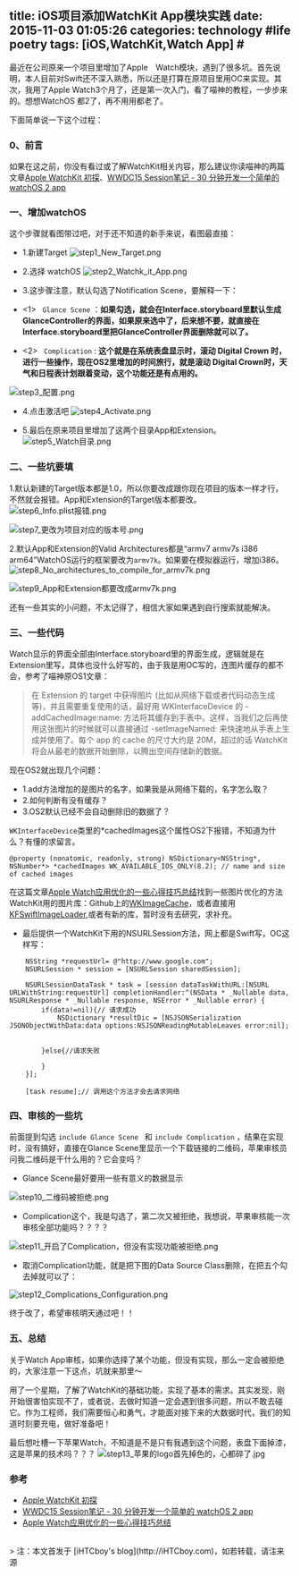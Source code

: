 title: iOS项目添加WatchKit App模块实践
date: 2015-11-03 01:05:26
categories: technology #life poetry
tags: [iOS,WatchKit,Watch App]  # <!--more-->
---

最近在公司原来一个项目里增加了Apple　Watch模块，遇到了很多坑。首先说明，本人目前对Swift还不深入熟悉，所以还是打算在原项目里用OC来实现。其次，我用了Apple Watch3个月了，还是第一次入门，看了喵神的教程，一步步来的。想想WatchOS 都2了，再不用用都老了。

下面简单说一下这个过程：
### 0、前言
如果在这之前，你没有看过或了解WatchKit相关内容，那么建议你读喵神的两篇文章[Apple WatchKit 初探](http://onevcat.com/2014/11/watch-kit/)、[WWDC15 Session笔记 - 30 分钟开发一个简单的 watchOS 2 app](http://www.onevcat.com/2015/08/watchos2/)

<!--more-->

### 一、增加watchOS
这个步骤就看图带过吧，对于还不知道的新手来说，看图最直接：
- 1.新建Target
![step1_New_Target.png](https://github.com/iHTCboy/iGallery/raw/master/BlogImages/2015/11/step1_New_Target.png)

- 2.选择 watchOS
![step2_Watchk_it_App.png](https://github.com/iHTCboy/iGallery/raw/master/BlogImages/2015/11/step2_Watchk_it_App.png)

- 3.这步骤注意，默认勾选了Notification Scene，要解释一下：
-  <1> `` Glance Scene`` ：**如果勾选，就会在Interface.storyboard里默认生成GlanceController的界面，如果原来选中了，后来想不要，就直接在Interface.storyboard里把GlanceController界面删除就可以了。**
- <2> `` Complication`` : **这个就是在系统表盘显示时，滚动 Digital Crown 时，进行一些操作，现在OS2里增加的时间旅行，就是滚动 Digital Crown时，天气和日程表计划跟着变动，这个功能还是有点用的。**

![step3_配置.png](https://github.com/iHTCboy/iGallery/raw/master/BlogImages/2015/11/step3_配置.png)

- 4.点击激活吧
![step4_Activate.png](https://github.com/iHTCboy/iGallery/raw/master/BlogImages/2015/11/step4_Activate.png)

- 5.最后在原来项目里增加了这两个目录App和Extension。
![step5_Watch目录.png](https://github.com/iHTCboy/iGallery/raw/master/BlogImages/2015/11/step5_Watch目录.png)


### 二、一些坑要填
1.默认新建的Target版本都是1.0，所以你要改成跟你现在项目的版本一样才行，不然就会报错。App和Extension的Target版本都要改。
![step6_Info.plist报错.png](https://github.com/iHTCboy/iGallery/raw/master/BlogImages/2015/11/step6_Info.plist报错.png)

![step7_更改为项目对应的版本号.png](https://github.com/iHTCboy/iGallery/raw/master/BlogImages/2015/11/step7_更改为项目对应的版本号.png)

2.默认App和Extension的Valid Architectures都是“armv7 armv7s i386 arm64”WatchOS运行的框架要改为``armv7k``。如果要在模拟器运行，增加i386。
![step8_No_architectures_to_compile_for_armv7k.png](https://github.com/iHTCboy/iGallery/raw/master/BlogImages/2015/11/step8_No_architectures_to_compile_for_armv7k.png)

![step9_App和Extension都要改成armv7k.png](https://github.com/iHTCboy/iGallery/raw/master/BlogImages/2015/11/step9_App和Extension都要改成armv7k.png)

还有一些其实的小问题，不太记得了，相信大家如果遇到自行搜索就能解决。


### 三、一些代码
Watch显示的界面全部由Interface.storyboard里的界面生成，逻辑就是在Extension里写，具体也没什么好写的，由于我是用OC写的，连图片缓存的都不会，参考了喵神原OS1文章：
> 在 Extension 的 target 中获得图片 (比如从网络下载或者代码动态生成等)，并且需要重复使用的话，最好用 WKInterfaceDevice 的 -addCachedImage:name: 方法将其缓存到手表中。这样，当我们之后再使用这张图片的时候就可以直接通过 -setImageNamed: 来快速地从手表上生成并使用了。每个 app 的 cache 的尺寸大约是 20M，超过的话 WatchKit 将会从最老的数据开始删除，以腾出空间存储新的数据。

现在OS2就出现几个问题：
- 1.add方法增加的是图片的名字，如果我是从网络下载的，名字怎么取？
- 2.如何判断有没有缓存？
- 3.OS2默认已经不会自动删除旧的数据了？


`` WKInterfaceDevice ``类里的*cachedImages这个属性OS2下报错，不知道为什么？有懂的求留言。
``` 
@property (nonatomic, readonly, strong) NSDictionary<NSString*, NSNumber*> *cachedImages WK_AVAILABLE_IOS_ONLY(8.2); // name and size of cached images

```

在这篇文章[Apple Watch应用优化的一些心得技巧总结](http://www.csdn.net/article/2015-06-01/2824816/2)找到一些图片优化的方法
WatchKit用的图片库：Github上的[WKImageCache](https://github.com/mkoehnke/WKImageCache)，或者直接用[KFSwiftImageLoader](https://github.com/kiavashfaisali/KFSwiftImageLoader),或者有新的库，暂时没有去研究，求补充。


- 最后提供一个WatchKit下用的NSURLSession方法，网上都是Swift写，OC这样写：


```
    NSString *requestUrl= @"http://www.google.com";
    NSURLSession * session = [NSURLSession sharedSession];
    
    NSURLSessionDataTask * task = [session dataTaskWithURL:[NSURL URLWithString:requestUrl] completionHandler:^(NSData * _Nullable data, NSURLResponse * _Nullable response, NSError * _Nullable error) {
        if(data!=nil){// 请求成功
            NSDictionary *resultDic = [NSJSONSerialization JSONObjectWithData:data options:NSJSONReadingMutableLeaves error:nil];
           
            
        }else{//请求失败

        }  
    }];
    
    [task resume];// 调用这个方法才会去请求网络
```



### 四、审核的一些坑
前面提到勾选 `include Glance Scene ` 和 `include Complication` ，结果在实现时，没有搞好，直接在Glance Scene里显示一个下载链接的二维码，苹果审核员问我二维码是干什么用的？它会变吗？
- Glance Scene最好要用一些有意义的数据显示

![step10_二维码被拒绝.png](https://github.com/iHTCboy/iGallery/raw/master/BlogImages/2015/11/step10_二维码被拒绝.png)

- Complication这个，我是勾选了，第二次又被拒绝，我想说，苹果审核能一次审核全部功能吗？？？？

![step11_开启了Complication，但没有实现功能被拒绝.png](https://github.com/iHTCboy/iGallery/raw/master/BlogImages/2015/11/step11_开启了Complication，但没有实现功能被拒绝.png)


- 取消Complication功能，就是把下图的Data Source Class删除，在把五个勾去掉就可以了：

![step12_Complications_Configuration.png](https://github.com/iHTCboy/iGallery/raw/master/BlogImages/2015/11/step12_Complications_Configuration.png)

终于改了，希望审核明天通过吧！！


### 五、总结
关于Watch App审核，如果你选择了某个功能，但没有实现，那么一定会被拒绝的，大家注意一下这点，坑就来那里～

用了一个星期，了解了WatchKit的基础功能，实现了基本的需求。其实发现，刚开始很害怕实现不了，或者说，去做时知道一定会遇到很多问题，所以不敢去碰它。作为工程师，我们需要恒心和勇气，才能面对接下来的大数据时代，我们的知道时刻要充电，做好准备吧！


最后想吐槽一下苹果Watch，不知道是不是只有我遇到这个问题，表盘下面掉漆，这是苹果的技术吗？？？
![step13_苹果的logo首先掉色的，心都碎了.jpg](https://github.com/iHTCboy/iGallery/raw/master/BlogImages/2015/11/step13_苹果的logo首先掉色的，心都碎了.jpg)


### 参考
- [Apple WatchKit 初探](http://onevcat.com/2014/11/watch-kit/)
- [WWDC15 Session笔记 - 30 分钟开发一个简单的 watchOS 2 app](http://www.onevcat.com/2015/08/watchos2/)
- [Apple Watch应用优化的一些心得技巧总结](http://www.csdn.net/article/2015-06-01/2824816/2)




<br>
> 注：本文首发于 [iHTCboy's blog](http://iHTCboy.com)，如若转载，请注来源

